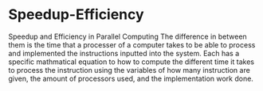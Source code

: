 # Speedup-Efficiency
Speedup and Efficiency in Parallel Computing 
The difference in between them is the time that a processer of a computer takes to be able to process and implemented the instructions inputted into the system. 
Each has a specific mathmatical equation to how to compute the different time it takes to process the instruction using the variables of how many instruction are given, the amount of processors used, and the implementation work done. 
